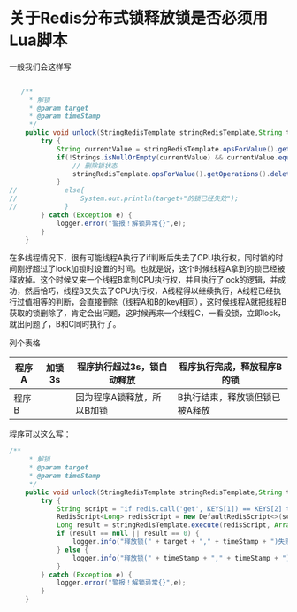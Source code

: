 # 关于Redis分布式锁释放锁是否必须用Lua脚本
一般我们会这样写
```java
  
   /**
     * 解锁
     * @param target
     * @param timeStamp
     */
    public void unlock(StringRedisTemplate stringRedisTemplate,String target,String timeStamp){
        try {
            String currentValue = stringRedisTemplate.opsForValue().get(target);
            if(!Strings.isNullOrEmpty(currentValue) && currentValue.equals(timeStamp) ){
                // 删除锁状态
                stringRedisTemplate.opsForValue().getOperations().delete(target);
            }
//            else{
//                System.out.println(target+"的锁已经失效");
//            }
        } catch (Exception e) {
            logger.error("警报！解锁异常{}",e);
        }
    }
```


在多线程情况下，很有可能线程A执行了if判断后失去了CPU执行权，同时锁的时间刚好超过了lock加锁时设置的时间。也就是说，这个时候线程A拿到的锁已经被释放掉。这个时候又来一个线程B拿到CPU执行权，并且执行了lock的逻辑，并成功，然后恰巧，线程B又失去了CPU执行权，A线程得以继续执行，A线程已经执行过值相等的判断，会直接删除（线程A和B的key相同），这时候线程A就把线程B获取的锁删除了，肯定会出问题，这时候再来一个线程C，一看没锁，立即lock，就出问题了，B和C同时执行了。

列个表格

| 程序A | 加锁3s | 程序执行超过3s，锁自动释放 | 程序执行完成，释放程序B的锁    |
| ----- | ------ | -------------------------- | ------------------------------ |
| 程序B |        | 因为程序A锁释放，所以B加锁 | B执行结束，释放锁但锁已被A释放 |

程序可以这么写：

```java
/**
     * 解锁
     * @param target
     * @param timeStamp
     */
    public void unlock(StringRedisTemplate stringRedisTemplate,String target,String timeStamp){
        try {
            String script = "if redis.call('get', KEYS[1]) == KEYS[2] then return redis.call('del', KEYS[1]) else return 0 end";
            RedisScript<Long> redisScript = new DefaultRedisScript<>(script, Long.class);
            Long result = stringRedisTemplate.execute(redisScript, Arrays.asList(target, timeStamp));
            if (result == null || result == 0) {
                logger.info("释放锁(" + target + "," + timeStamp + ")失败,该锁不存在或锁已经过期");
            } else {
                logger.info("释放锁(" + timeStamp + "," + timeStamp + ")成功");
            }
        } catch (Exception e) {
            logger.error("警报！解锁异常{}",e);
        }
    }
```

